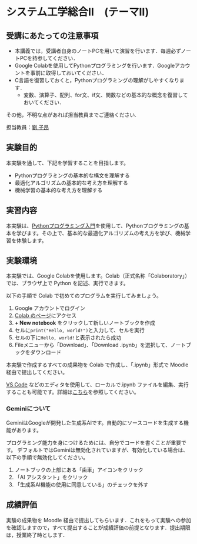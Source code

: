# システム工学総合Ⅱ　(テーマⅡ)

## 受講にあたっての注意事項
- 本講義では，受講者自身のノートPCを用いて演習を行います．毎週必ずノートPCを持参してください．
- Google Colabを使用してPythonプログラミングを行います．Googleアカウントを事前に取得しておいてください．
- C言語を復習しておくと，Pythonプログラミングの理解がしやすくなります．
  - 変数、演算子、配列、for文、if文、関数などの基本的な概念を復習しておいてください．

その他，不明な点があれば担当教員までご連絡ください. 

担当教員：[劉 子昂](https://zi-ang-liu.github.io/)

## 実験目的

本実験を通して、下記を学習することを目指します。

- Pythonプログラミングの基本的な構文を理解する
- 最適化アルゴリズムの基本的な考え方を理解する
- 機械学習の基本的な考え方を理解する

## 実習内容

本実験は、[Pythonプログラミング入門](https://utokyo-ipp.github.io/index.html#)を使用して、Pythonプログラミングの基本を学びます。その上で、基本的な最適化アルゴリズムの考え方を学び、機械学習を体験します。

## 実験環境

本実験では、Google Colabを使用します。Colab（正式名称「Colaboratory」）では、ブラウザ上で Python を記述、実行できます。

以下の手順で Colab で初めてのプログラムを実行してみましょう。

1. Google アカウントでログイン
2. [Colab のページ](https://colab.research.google.com/)にアクセス
3. **+ New notebook** をクリックして新しいノートブックを作成
4. セルに`print("Hello, world!")`と入力して、セルを実行
5. セルの下に`Hello, world!`と表示されたら成功
6. Fileメニューから「Download」、「Download .ipynb」を選択して、ノートブックをダウンロード

本実験で作成するすべての成果物を Colab で作成し、「.ipynb」形式で Moodle 経由で提出してください。

[VS Code](https://code.visualstudio.com/) などのエディタを使用して、ローカルで.ipynb ファイルを編集、実行することも可能です。詳細は[こちら](https://code.visualstudio.com/docs/datascience/jupyter-notebooks)を参照してください。

### Geminiについて

GeminiはGoogleが開発した生成系AIです。自動的にソースコードを生成する機能があります。

プログラミング能力を身につけるためには、自分でコードを書くことが重要です。
デフォルトではGeminiは無効化されていますが、有効化している場合は、以下の手順で無効化してください。

1. ノートブックの上部にある「歯車」アイコンをクリック
2. 「AI アシスタント」をクリック
3. 「生成系AI機能の使用に同意している」のチェックを外す

## 成績評価

実験の成果物を Moodle 経由で提出してもらいます．これをもって実験への参加を確認しますので，すべて提出することが成績評価の前提となります．提出期限は，授業終了時とします．




<!-- 
# Welcome to your Jupyter Book

This is a small sample book to give you a feel for how book content is
structured.
It shows off a few of the major file types, as well as some sample content.
It does not go in-depth into any particular topic - check out [the Jupyter Book documentation](https://jupyterbook.org) for more information.

Check out the content pages bundled with this sample book to see more.

```{tableofcontents}
``` -->